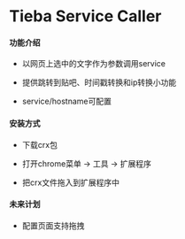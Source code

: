 Tieba Service Caller
============

#### 功能介绍

* 以网页上选中的文字作为参数调用service

* 提供跳转到贴吧、时间戳转换和ip转换小功能

* service/hostname可配置

#### 安装方式

* 下载crx包

* 打开chrome菜单 -> 工具 -> 扩展程序

* 把crx文件拖入到扩展程序中

#### 未来计划

* 配置页面支持拖拽
